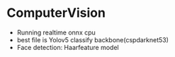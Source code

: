 # ComputerVision

- Running realtime onnx cpu
- best file is Yolov5 classify backbone(cspdarknet53)
- Face detection: Haarfeature model
